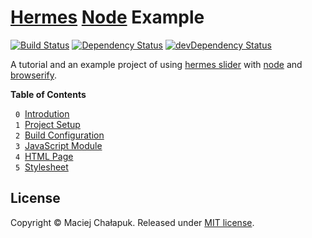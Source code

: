 [travis-image]: https://travis-ci.org/webfront-toolkit/hermes-node-example.svg?branch=master
[travis-url]: https://travis-ci.org/webfront-toolkit/hermes-node-example
[david-image]: https://david-dm.org/webfront-toolkit/hermes-node-example.svg
[david-url]: https://david-dm.org/webfront-toolkit/hermes-node-example
[david-image-dev]: https://david-dm.org/webfront-toolkit/hermes-node-example/dev-status.svg
[david-url-dev]: https://david-dm.org/webfront-toolkit/hermes-node-example#info=devDependencies

# [Hermes][hermes] [Node][node] Example

[![Build Status][travis-image]][travis-url]
[![Dependency Status][david-image]][david-url]
[![devDependency Status][david-image-dev]][david-url-dev]

A tutorial and an example project of using [hermes slider][hermes]
with [node][node] and [browserify][browserify].

[hermes]: https://github.com/webfront-toolkit/hermes
[node]: https://nodejs.org/
[browserify]: https://github.com/substack/node-browserify

**Table of Contents**

&nbsp; `0`&nbsp; [Introdution][introduction]<br>
&nbsp; `1`&nbsp; [Project Setup][setup]<br>
&nbsp; `2`&nbsp; [Build Configuration][build-config]<br>
&nbsp; `3`&nbsp; [JavaScript Module][js-module]<br>
&nbsp; `4`&nbsp; [HTML Page][html-page]<br>
&nbsp; `5`&nbsp; [Stylesheet][stylesheet]<br>

[introduction]: doc/0_introduction.markdown
[setup]: doc/1_setup.sh.md
[build-config]: doc/2_gulpfile.js.md
[js-module]: doc/3_script.js.md
[html-page]: doc/4_index.html.md
[stylesheet]: doc/5_style.scss.md

## License

Copyright &copy; Maciej Chałapuk. Released under [MIT license](LICENSE).

